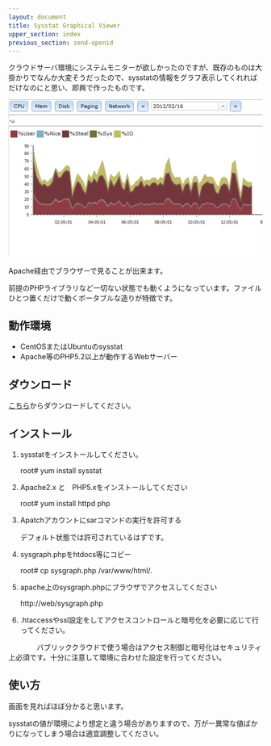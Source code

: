 ```yaml
---
layout: document
title: Sysstat Graphical Viewer
upper_section: index
previous_section: zend-openid
---
```

クラウドサーバ環境にシステムモニターが欲しかったのですが、既存のものは大掛かりでなんか大変そうだったので、sysstatの情報をグラフ表示してくれればだけなのにと思い、即興で作ったものです。

![Screenshot](img/SysGraph.png)

Apache経由でブラウザーで見ることが出来ます。

前提のPHPライブラリなど一切ない状態でも動くようになっています。ファイルひとつ置くだけで動くポータブルな造りが特徴です。

## 動作環境

- CentOSまたはUbuntuのsysstat
- Apache等のPHP5.2以上が動作するWebサーバー

## ダウンロード

[こちら][sysgraph]からダウンロードしてください。

## インストール

1. sysstatをインストールしてください。

    root# yum install sysstat

2. Apache2.x と　PHP5.xをインストールしてください

    root# yum install httpd php

3. Apatchアカウントにsarコマンドの実行を許可する

    デフォルト状態では許可されているはずです。

4. sysgraph.phpをhtdocs等にコピー

    root# cp sysgraph.php /var/www/html/.

5. apache上のsysgraph.phpにブラウザでアクセスしてください

	http://web/sysgraph.php

6. .htaccessやssl設定をしてアクセスコントロールと暗号化を必要に応じて行ってください。

　　　　バブリッククラウドで使う場合はアクセス制御と暗号化はセキュリティ上必須です。十分に注意して環境に合わせた設定を行ってください。

## 使い方
画面を見ればほぼ分かると思います。

sysstatの値が環境により想定と違う場合がありますので、万が一異常な値ばかりになってしまう場合は適宜調整してください。

[sysgraph]:  https://github.com/koujinogaku/sysgraph
